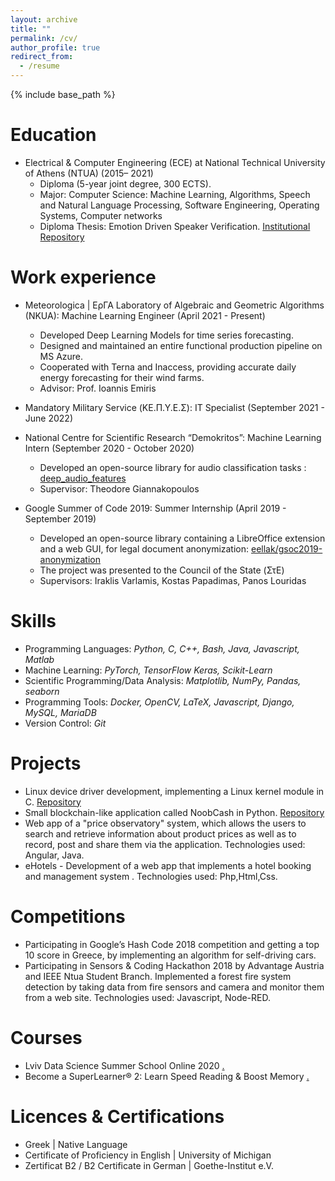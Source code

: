 ```yaml
---
layout: archive
title: ""
permalink: /cv/
author_profile: true
redirect_from:
  - /resume
---
```


{% include base_path %}


Education
=========
* Electrical & Computer Engineering (ECE) at National Technical University of Athens (NTUA) (2015– 2021)
  * Diploma (5-year joint degree, 300 ECTS).
  * Major: Computer Science: Machine Learning, Algorithms, Speech and Natural Language Processing,
Software Engineering, Operating Systems, Computer networks
  * Diploma Thesis: Emotion Driven Speaker Verification. [Ιnstitutional Repository](https://dspace.lib.ntua.gr/xmlui/handle/123456789/54373)


Work experience
===============
* Meteorologica \| ΕρΓΑ Laboratory of Algebraic and Geometric Algorithms (NKUA): Machine Learning Engineer (April 2021 - Present)
  * Developed Deep Learning Models for time series forecasting.
  * Designed and maintained an entire functional production pipeline on MS Azure.
  * Cooperated with Terna and Inaccess, providing accurate daily energy forecasting for their wind farms.
  * Advisor: Prof. Ioannis Emiris

* Mandatory Military Service (ΚΕ.Π.Υ.Ε.Σ): IT Specialist (September 2021 - June 2022)

* National Centre for Scientific Research “Demokritos”: Machine Learning Intern (September 2020 - October 2020)
  * Developed an open-source library for audio classification tasks : [deep_audio_features](https://github.com/tyiannak/deep_audio_features)
  <!-- * Duties included: Pytorch pipeline implementation, deep audio embedding calculation and . -->
  * Supervisor: Theodore Giannakopoulos

* Google Summer of Code 2019: Summer Internship (April 2019 - September 2019)
  * Developed an open-source library containing a LibreOffice extension and a web GUI, for legal document anonymization: [eellak/gsoc2019-anonymization](https://github.com/eellak/gsoc2019-anonymization)
  * The project was presented to the Council of the State (ΣτΕ)
  * Supervisors: Iraklis Varlamis, Kostas Papadimas, Panos Louridas
  
Skills
======
* Programming Languages: _Python, C, C++, Bash, Java, Javascript, Matlab_
* Machine Learning: _PyTorch, TensorFlow Keras, Scikit-Learn_
* Scientific Programming/Data Analysis: _Matplotlib, NumPy, Pandas, seaborn_
* Programming Tools: _Docker, OpenCV, LaTeX, Javascript, Django, MySQL, MariaDB_
* Version Control: _Git_

Projects
========
* Linux device driver development, implementing a Linux kernel module in C. [Repository](https://github.com/MichailChatzianastasis/C-development-on-Linux)
* Small blockchain-like application called NoobCash in Python. [Repository](https://github.com/katakisnik/Distributed-NoobCash)
* Web app of a "price observatory" system, which allows the users to search and retrieve information
about product prices as well as to record, post and share them via the application.
Technologies used: Angular, Java.
* eHotels - Development of a web app that implements a hotel booking and management
  system . Technologies used: Php,Html,Css.

Competitions
============
* Participating in Google’s Hash Code 2018 competition and getting a top 10
    score in Greece, by implementing an algorithm for self-driving cars. 
* Participating in Sensors & Coding Hackathon 2018 by Advantage Austria and IEEE Ntua Student Branch.
    Implemented a forest fire system detection by taking data from fire sensors and camera and
    monitor them from a web site. Technologies used: Javascript, Node-RED.

Courses
=======
* Lviv Data Science Summer School Online 2020 [.](https://apps.ucu.edu.ua/en/summerschool-ds/)
* Become a SuperLearner® 2: Learn Speed Reading & Boost Memory [.](https://www.udemy.com/course/become-a-superlearner-2-speed-reading-memory-accelerated-learning/)

Licences & Certifications
=========================
* Greek |
  Native Language
* Certificate of Proficiency in English |
    University of Michigan
* Zertificat B2 / B2 Certificate in German |
    Goethe-Institut e.V.

<!-- Publications
======
  <ul>{% for post in site.publications %}
    {% include archive-single-cv.html %}
  {% endfor %}</ul>
  
Talks
======
  <ul>{% for post in site.talks %}
    {% include archive-single-talk-cv.html %}
  {% endfor %}</ul>
  
Teaching
======
  <ul>{% for post in site.teaching %}
    {% include archive-single-cv.html %}
  {% endfor %}</ul>
  
Service and leadership
======
* Currently signed in to 43 different slack teams -->
